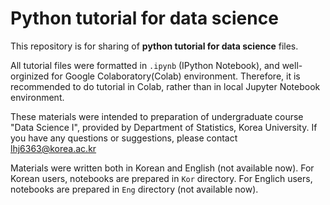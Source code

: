 # Python tutorial for data science

This repository is for sharing of **python tutorial for data science** files.

All tutorial files were formatted in `.ipynb` (IPython Notebook), and well-orginized for Google Colaboratory(Colab) environment. Therefore, it is recommended to do tutorial in Colab, rather than in local Jupyter Notebook environment.

These materials were intended to preparation of undergraduate course "Data Science Ⅰ", provided by Department of Statistics, Korea University. If you have any questions or suggestions, please contact [lhj6363@korea.ac.kr](lhj6363@korea.ac.kr)

Materials were written both in Korean and English (not available now).
For Korean users, notebooks are prepared in `Kor` directory.
For Englich users, notebooks are prepared in `Eng` directory (not available now).
